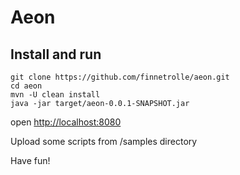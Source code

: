 # Aeon

## Install and run

```
git clone https://github.com/finnetrolle/aeon.git
cd aeon
mvn -U clean install
java -jar target/aeon-0.0.1-SNAPSHOT.jar
```

open [http://localhost:8080](http://localhost:8080)

Upload some scripts from /samples directory

Have fun!